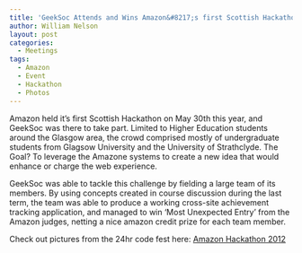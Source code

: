 ```yaml
---
title: 'GeekSoc Attends and Wins Amazon&#8217;s first Scottish Hackathon'
author: William Nelson
layout: post
categories:
  - Meetings
tags:
  - Amazon
  - Event
  - Hackathon
  - Photos
---
```

Amazon held it&#8217;s first Scottish Hackathon on May 30th this year, and GeekSoc was there to take part. Limited to Higher Education students around the Glasgow area, the crowd comprised mostly of undergraduate students from Glagsow University and the University of Strathclyde. The Goal? To leverage the Amazone systems to create a new idea that would enhance or charge the web experience.

GeekSoc was able to tackle this challenge by fielding a large team of its members. By using concepts created in course discussion during the last term, the team was able to produce a working cross-site achievement tracking application, and managed to win &#8216;Most Unexpected Entry&#8217; from the Amazon judges, netting a nice amazon credit prize for each team member.

Check out pictures from the 24hr code fest here: [Amazon Hackathon 2012][1]

 [1]: http://geeksoc.org/projects/hackathons/2012-amazon-glasgow/ "2012: Amazon Glasgow"